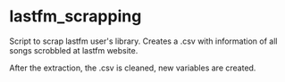 # lastfm_scrapping
Script to scrap lastfm user's library. Creates a .csv with information of all songs scrobbled at lastfm website. 

After the extraction, the .csv is cleaned, new variables are created. 
